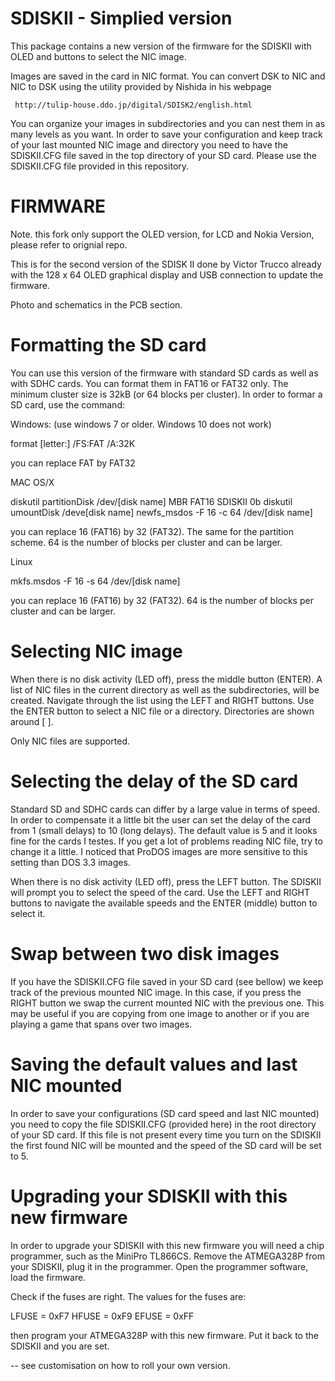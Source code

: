 # SDISKII - Simplied version

This package contains a new version of the firmware for the SDISKII with OLED and
buttons to select the NIC image.

Images are saved in the card in NIC format. You can convert DSK to NIC and NIC to DSK
using the utility provided by Nishida in his webpage

     http://tulip-house.ddo.jp/digital/SDISK2/english.html

You can organize your images in subdirectories and you can nest them in as many levels
as you want. In order to save your configuration and keep track of your last mounted
NIC image and directory you need to have the SDISKII.CFG file saved in the top directory
of your SD card. Please use the SDISKII.CFG file provided in this repository.

# FIRMWARE

Note. this fork only support the OLED version, for LCD and Nokia Version, please refer to orignial repo.

  This is for the second version of the SDISK II done by Victor Trucco already with the
  128 x 64 OLED graphical display and USB connection to update the firmware.

  Photo and schematics in the PCB section.

Formatting the SD card
======================

You can use this version of the firmware with standard SD cards as well as with SDHC
cards. You can format them in FAT16 or FAT32 only. The minimum cluster size is 32kB 
(or 64 blocks per cluster). In order to formar a SD card, use the command:

Windows: (use windows 7 or older. Windows 10 does not work)

  format [letter:] /FS:FAT /A:32K

  you can replace FAT by FAT32

MAC OS/X

  diskutil partitionDisk /dev/[disk name] MBR FAT16 SDISKII 0b
  diskutil umountDisk /deve[disk name]
  newfs_msdos -F 16 -c 64 /dev/[disk name]

  you can replace 16 (FAT16) by 32 (FAT32). The same for the partition scheme.
  64 is the number of blocks per cluster and can be larger.

Linux

  mkfs.msdos -F 16 -s 64 /dev/[disk name]

  you can replace 16 (FAT16) by 32 (FAT32). 64 is the number of blocks per cluster
  and can be larger.


# Selecting NIC image

When there is no disk activity (LED off), press the middle button (ENTER). A list
of NIC files in the current directory as well as the subdirectories, will be created.
Navigate through the list using the LEFT and RIGHT buttons. Use the ENTER button to
select a NIC file or a directory. Directories are shown around [ ].

Only NIC files are supported.

# Selecting the delay of the SD card

Standard SD and SDHC cards can differ by a large value in terms of speed. In order
to compensate it a little bit the user can set the delay of the card from 1 (small delays)
to 10 (long delays). The default value is 5 and it looks fine for the cards I testes.
If you get a lot of problems reading NIC file, try to change it a little. I noticed
that ProDOS images are more sensitive to this setting than DOS 3.3 images.

When there is no disk activity (LED off), press the LEFT button. The SDISKII will
prompt you to select the speed of the card. Use the LEFT and RIGHT buttons to
navigate the available speeds and the ENTER (middle) button to select it.

# Swap between two disk images

If you have the SDISKII.CFG file saved in your SD card (see bellow) we keep track of the
previous mounted NIC image. In this case, if you press the RIGHT button we swap the current
mounted NIC with the previous one. This may be useful if you are copying from one image to
another or if you are playing a game that spans over two images.

# Saving the default values and last NIC mounted

In order to save your configurations (SD card speed and last NIC mounted) you need
to copy the file SDISKII.CFG (provided here) in the root directory of your SD card.
If this file is not present every time you turn on the SDISKII the first found NIC
will be mounted and the speed of the SD card will be set to 5.

# Upgrading your SDISKII with this new firmware

In order to upgrade your SDISKII with this new firmware you will need a chip programmer, such
as the MiniPro TL866CS. Remove the ATMEGA328P from your SDISKII, plug it in the programmer.
Open the programmer software, load the firmware.

Check if the fuses are right. The values for the fuses are:

   LFUSE = 0xF7
   HFUSE = 0xF9
   EFUSE = 0xFF

then program your ATMEGA328P with this new firmware. Put it back to the SDISKII and you are set.

-- see customisation on how to roll your own version. 